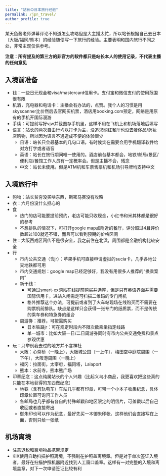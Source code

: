 ```yaml
---
title: "站长の日本旅行经验"
permalink: /jpn_travel/
author_profile: true
---
```


某天鱼酱老师弹幕评论不知道怎么攻略但是大主播太忙，所以站长根据自己去日本（大阪/福冈/熊本）的经验随便写一下旅行的经验。主要表明和国内旅行不同之处，非常主观仅供参考。

**注意：所有提及的第三方的非官方的软件都只是站长本人的使用记录，不代表主播的任何意见**

## 入境前准备

* 钱：一些日元现金和visa/mastercard信用卡。支付宝和微信支付的使用范围很有限
* 机酒，充电器和电话卡：主播会有办法的，点赞。我个人的习惯是用skyscanner比价然后去官网买机票，酒店用booking.com预定，网络是用原有的手机开国际漫游
* 手续：可提前写好vjw并截图存手机里，这样不用在飞机上和机场落地后填写
* 语言：站长的两次自由行均以打卡为主，没追求网红餐厅也没去奢侈品/药妆店购物，所以因为语言不通造成不便的体验很少
  * 日语：站长只会最基本的几句口语，有时候实在需要会用手机翻译软件给对方打字或者语音
  * 英语：站长在旅行期间唯一使用的。酒店前台基本都会，地铁/邮局/景区/便利店/餐馆工作人员有一定概率会。但是主播不会，残念
  * 中文：站长未使用。但是ATM机和车票售票机和机场引导牌均支持中文

## 入境旅行中

* 购物：站长贫穷没买啥东西，斯密马赛没有攻略
* 衣：六月份没什么担心的
* 食
  * 热门的店可能要提前预约，老店可能只收现金，小红书和米其林都是很好的参考
  * 不想排队的情况下，可打开google map点附近的餐厅，评分超过4且评价数超过100就还不错，而且可以看到预期的价格区间
* 住：大阪西成区网传不是很安全，我之前住在北浜，周围都是金融机构比较安全
* 行
  * 市内公共交通（含jr）：苹果手机可直接申请虚拟的sucia卡，几乎各地公交地铁都可用
  * 市内交通规划：google map已经足够好，我没有用很多人推荐的“换乘案内”
  * 新干线：
    * 可通过smart-ex网站在线提前购买并选座，但是只有英语界面并需要国际信用卡。进站入闸需走可扫描二维码的专门闸机
    * 格外推荐这个办法，可提前或者到了火车站现场在线购买而不需要在购票机前排队。缺点是这样只会获得一张专门的纸质票，而不是传统的乘车券和特急券的组合
  * 周游券：推荐，可按需购买
    * 日本铁路jr：可在规定时段内不限次数乘坐指定线路
    * 单一城市：比如大阪一日/二日周游券同时有市内公共交通免费和景点参观优惠
* 玩：只举例我去过的地方并不含神社
  *  大阪：心斋桥（一晚上），大阪城公园（一上午），梅田空中庭院周围（一下午），大阪港周围（一晚上）
  *  福冈：拉面街，太宰府，福冈塔，Lalaport
  *  熊本：水前寺，熊本熊广场
* 印章纪念：这点纯属站长的个人兴趣（比起义乌小商品，我更喜欢把这些真的只能在本地获得的东西做纪念）
  * 地铁（含有轨电车）车站几乎都有印章，可带一个小本子收集纪念，具体印章位置可询问工作人员
  * 各邮局也几乎都有各自的特殊邮戳和地区限定的明信片，可盖戳以后自己收回或者直接寄出
  * 御朱印也可以作为纪念，最好先买一本御朱印帐，这样他们会直接写在上面，否则只给一张纸

## 机场离境

* 注意退税和离境物品携带规定
* KIX使用自助扫描护照离境，不强制在护照盖离境章。但是对于单次签证入境者，最好在扫描护照机器附近找到人工窗口盖章。这样有一对完整的入境和离境盖章，对下一次申请签证比较有利
